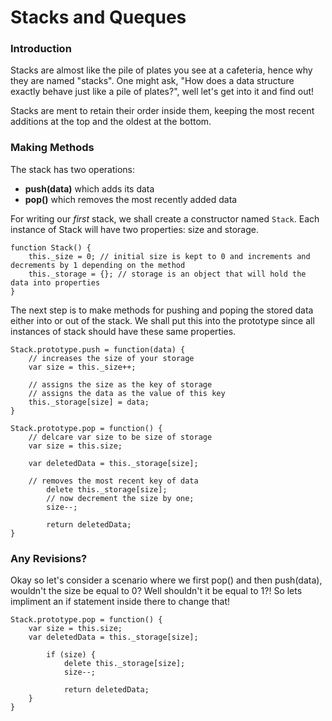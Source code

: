 # Stacks and Queques

### Introduction
Stacks are almost like the pile of plates you see at a cafeteria, hence why they are named "stacks".
One might ask, "How does a data structure exactly behave just like a pile of plates?", well let's get into 
it and find out!

Stacks are ment to retain their order inside them, keeping the most recent additions at the top and the 
oldest at the bottom. 

### Making Methods
The stack has two operations: 
- **push(data)** which adds its data
- **pop()** which removes the most recently added data 

For writing our *first* stack, we shall create a constructor named `Stack`. Each instance of Stack will have two 
properties: size and storage. 

	function Stack() {
		this._size = 0; // initial size is kept to 0 and increments and decrements by 1 depending on the method
		this._storage = {}; // storage is an object that will hold the data into properties 
	}

The next step is to make methods for pushing and poping the stored data either into or out of the stack. We shall put
this into the prototype since all instances of stack should have these same properties. 

	Stack.prototype.push = function(data) {
		// increases the size of your storage
		var size = this._size++;

		// assigns the size as the key of storage
		// assigns the data as the value of this key
		this._storage[size] = data; 
	}

	Stack.prototype.pop = function() {
		// delcare var size to be size of storage
		var size = this.size;

		var deletedData = this._storage[size];

		// removes the most recent key of data
        	delete this._storage[size];
       		// now decrement the size by one;
        	size--;

        	return deletedData;
	}
### Any Revisions?
Okay so let's consider a scenario where we first pop() and then push(data), wouldn't the size be equal to 0? Well shouldn't 
it be equal to 1?!
So lets impliment an if statement inside there to change that!
	
	Stack.prototype.pop = function() {
		var size = this.size;
		var deletedData = this._storage[size];

        	if (size) {
        		delete this._storage[size];
        		size--;
        	
        		return deletedData;
        }
	}
